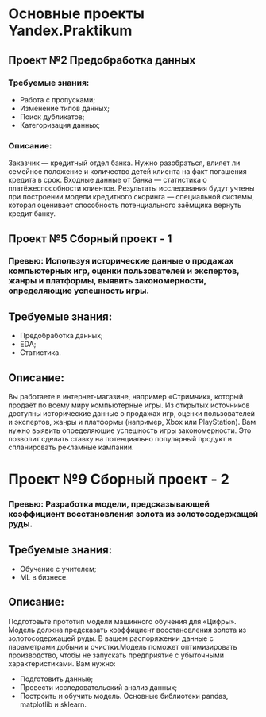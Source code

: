# Основные проекты Yandex.Praktikum

## Проект №2 Предобработка данных

### Требуемые знания:
- Работа с пропусками;
- Изменение типов данных;
- Поиск дубликатов;
- Категоризация данных;

### Описание:
Заказчик — кредитный отдел банка. Нужно разобраться, влияет ли семейное положение и количество детей клиента на факт погашения кредита в срок. Входные данные от банка — статистика о платёжеспособности клиентов. Результаты исследования будут учтены при построении модели кредитного скоринга — специальной системы, которая оценивает способность потенциального заёмщика вернуть кредит банку.


## Проект №5 Сборный проект - 1
### Превью: Используя исторические данные о продажах компьютерных игр, оценки пользователей и экспертов, жанры и платформы, выявить закономерности, определяющие успешность игры.

## Требуемые знания:
- Предобработка данных;
- EDA;
- Статистика.

## Описание:
Вы работаете в интернет-магазине, например «Стримчик», который продаёт по всему миру компьютерные игры. Из открытых источников доступны исторические данные о продажах игр, оценки пользователей и экспертов, жанры и платформы (например, Xbox или PlayStation). Вам нужно выявить определяющие успешность игры закономерности. Это позволит сделать ставку на потенциально популярный продукт и спланировать рекламные кампании.


# Проект №9 Сборный проект - 2
### Превью: Разработка модели, предсказывающей коэффициент восстановления золота из золотосодержащей руды.

## Требуемые знания:
- Обучение с учителем;
- ML в бизнесе.

## Описание:
Подготовьте прототип модели машинного обучения для «Цифры». Модель должна предсказать коэффициент восстановления золота из золотосодержащей руды. 
В вашем распоряжении данные с параметрами добычи и очистки.Модель поможет оптимизировать производство, чтобы не запускать предприятие с убыточными характеристиками. 
Вам нужно:
- Подготовить данные;
- Провести исследовательский анализ данных;
- Построить и обучить модель. Основные библиотеки pandas, matplotlib и sklearn.
